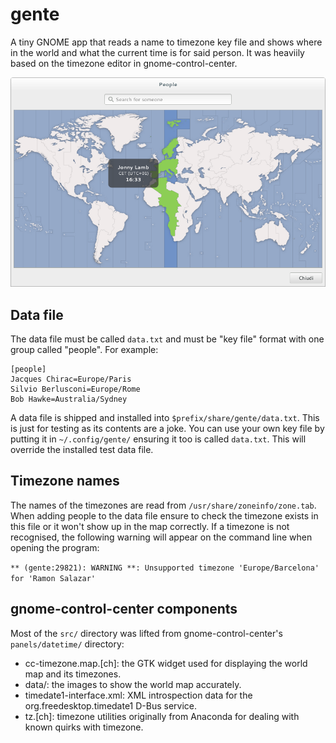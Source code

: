gente
=====

A tiny GNOME app that reads a name to timezone key file and shows
where in the world and what the current time is for said person. It
was heaviily based on the timezone editor in gnome-control-center.

![Screenshot](/screenshot.png)

Data file
---------

The data file must be called `data.txt` and must be "key file" format
with one group called "people". For example:

```
[people]
Jacques Chirac=Europe/Paris
Silvio Berlusconi=Europe/Rome
Bob Hawke=Australia/Sydney
```

A data file is shipped and installed into `$prefix/share/gente/data.txt`.
This is just for testing as its contents are a joke. You can use
your own key file by putting it in `~/.config/gente/` ensuring it too
is called `data.txt`. This will override the installed test data file.

Timezone names
--------------

The names of the timezones are read from
`/usr/share/zoneinfo/zone.tab`. When adding people to the data file
ensure to check the timezone exists in this file or it won't show up
in the map correctly. If a timezone is not recognised, the following
warning will appear on the command line when opening the program:

``** (gente:29821): WARNING **: Unsupported timezone 'Europe/Barcelona' for 'Ramon Salazar'``

gnome-control-center components
-------------------------------

Most of the `src/` directory was lifted from gnome-control-center's
`panels/datetime/` directory:

* cc-timezone.map.[ch]: the GTK widget used for displaying the world
  map and its timezones.
* data/: the images to show the world map accurately.
* timedate1-interface.xml: XML introspection data for the
  org.freedesktop.timedate1 D-Bus service.
* tz.[ch]: timezone utilities originally from Anaconda for dealing
  with known quirks with timezone.
